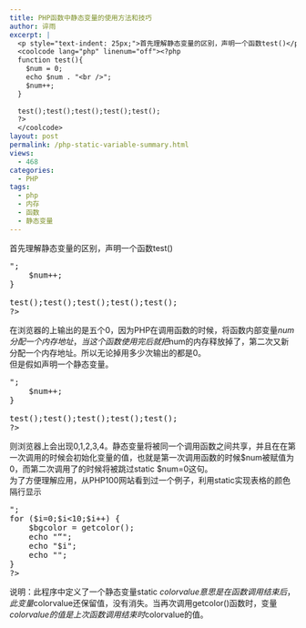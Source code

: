 ```yaml
---
title: PHP函数中静态变量的使用方法和技巧
author: 谇雨
excerpt: |
  <p style="text-indent: 25px;">首先理解静态变量的区别，声明一个函数test()</p>
  <coolcode lang="php" linenum="off"><?php
  function test(){
  	$num = 0;
  	echo $num . "<br />";
  	$num++;
  }
  
  test();test();test();test();test();
  ?>
  </coolcode>
layout: post
permalink: /php-static-variable-summary.html
views:
  - 468
categories:
  - PHP
tags:
  - php
  - 内存
  - 函数
  - 静态变量
---
```

首先理解静态变量的区别，声明一个函数test()

<pre class="lang:php decode:true " ><?php
function test(){
	$num = 0;
	echo $num . "<br />";
	$num++;
}

test();test();test();test();test();
?></pre>

<!--more-->

  
在浏览器的上输出的是五个0，因为PHP在调用函数的时候，将函数内部变量$num分配一个内存地址，当这个函数使用完后就把$num的内存释放掉了，第二次又新分配一个内存地址。所以无论掉用多少次输出的都是0。  
但是假如声明一个静态变量。

<pre class="lang:php decode:true " ><?php
function test(){
	static $num = 0;
	echo $num . "<br />";
	$num++;
}

test();test();test();test();test();
?></pre>

则浏览器上会出现0,1,2,3,4。静态变量将被同一个调用函数之间共享，并且在在第一次调用的时候会初始化变量的值，也就是第一次调用函数的时候$num被赋值为0，而第二次调用了的时候将被跳过static $num=0这句。  
为了方便理解应用，从PHP100网站看到过一个例子，利用static实现表格的颜色隔行显示

<pre class="lang:php decode:true " ><?php
function getcolor() {
	static $colorvalue;
	if($colorvalue = '#FFF')
		$colorvalue = '#000';
	else
		$colorvalue = '#FFF';
	return $colorvalue;
}
echo "<table border=1>";
for ($i=0;$i<10;$i++) {
	$bgcolor = getcolor();
	echo "“<tr bgcolor=$bgcolor>";
	echo "<td>$i</td>";
	echo "</tr>";
}
?></pre>

说明：此程序中定义了一个静态变量static $colorvalue意思是在函数调用结束后， 此变量$colorvalue还保留值，没有消失。当再次调用getcolor()函数时，变量$colorvalue的值是上次函数调用结束时$colorvalue的值。